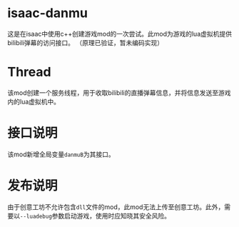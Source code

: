# isaac-danmu

这是在isaac中使用c++创建游戏mod的一次尝试。此mod为游戏的lua虚拟机提供bilibili弹幕的访问接口。
（原理已验证，暂未编码实现）

# Thread

该mod创建一个服务线程，用于收取bilibili的直播弹幕信息，并将信息发送至游戏内的lua虚拟机中。

# 接口说明

该mod新增全局变量`danmuB`为其接口。

# 发布说明

由于创意工坊不允许包含`dll`文件的mod，此mod无法上传至创意工坊。此外，需要以`--luadebug`参数启动游戏，使用时应知晓其安全风险。
